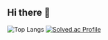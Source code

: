 ## Hi there 👋
![Top Langs](https://github-readme-stats.vercel.app/api/top-langs/?username=DDUKKIJWIG&layout=compact)
[![Solved.ac Profile](http://mazassumnida.wtf/api/v2/generate_badge?boj=DDUKKIJWIG)](https://solved.ac/DDUKKIJWIG/)

<!--
**DDUKKIJWIG/DDUKKIJWIG** is a ✨ _special_ ✨ repository because its `README.md` (this file) appears on your GitHub profile.

Here are some ideas to get you started:

- 🔭 I’m currently working on ...
- 🌱 I’m currently learning ...
- 👯 I’m looking to collaborate on ...
- 🤔 I’m looking for help with ...
- 💬 Ask me about ...
- 📫 How to reach me: ...
- 😄 Pronouns: ...
- ⚡ Fun fact: ...
-->
